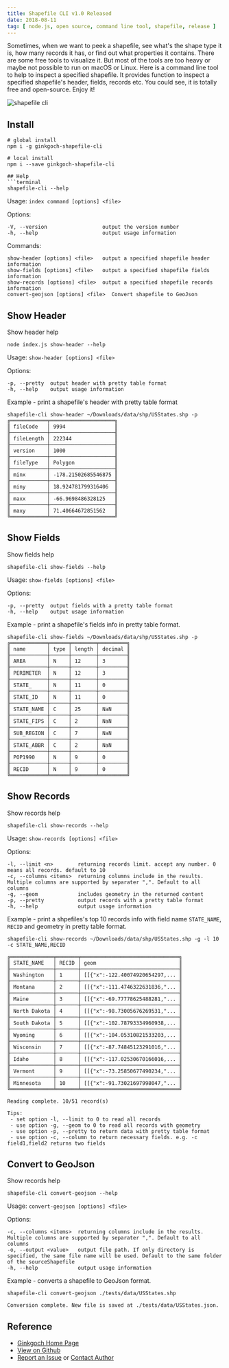 ```yaml
---
title: Shapefile CLI v1.0 Released
date: 2018-08-11
tag: [ node.js, open source, command line tool, shapefile, release ]
---
```

Sometimes, when we want to peek a shapefile, see what's the shape type it is, how many records it has, or find out what properties it contains. There are some free tools to visualize it. But most of the tools are too heavy or maybe not possible to run on macOS or Linux. Here is a command line tool to help to inspect a specified shapefile. It provides function to inspect a specified shapefile's header, fields, records etc. You could see, it is totally free and open-source. Enjoy it!
<!-- more -->

![shapefile cli](/post-imgs/20180811/shapefile-cli.gif)

## Install
```terminal
# global install
npm i -g ginkgoch-shapefile-cli

# local install
npm i --save ginkgoch-shapefile-cli

## Help
```terminal
shapefile-cli --help
```
Usage: `index command [options] <file>`

Options:
```terminal
-V, --version                  output the version number
-h, --help                     output usage information
```
Commands:
```terminal
show-header [options] <file>   output a specified shapefile header information
show-fields [options] <file>   output a specified shapefile fields information
show-records [options] <file>  output a specified shapefile records information
convert-geojson [options] <file>  Convert shapefile to GeoJson
```

## Show Header
Show header help
```terminal
node index.js show-header --help
```
Usage: `show-header [options] <file>`

Options:
```terminal
-p, --pretty  output header with pretty table format
-h, --help    output usage information
```
Example - print a shapefile's header with pretty table format 
```terminal
shapefile-cli show-header ~/Downloads/data/shp/USStates.shp -p
╔════════════╤═════════════════════╗
║ fileCode   │ 9994                ║
╟────────────┼─────────────────────╢
║ fileLength │ 222344              ║
╟────────────┼─────────────────────╢
║ version    │ 1000                ║
╟────────────┼─────────────────────╢
║ fileType   │ Polygon             ║
╟────────────┼─────────────────────╢
║ minx       │ -178.21502685546875 ║
╟────────────┼─────────────────────╢
║ miny       │ 18.924781799316406  ║
╟────────────┼─────────────────────╢
║ maxx       │ -66.9698486328125   ║
╟────────────┼─────────────────────╢
║ maxy       │ 71.40664672851562   ║
╚════════════╧═════════════════════╝
```

## Show Fields
Show fields help
```terminal
shapefile-cli show-fields --help
```

Usage: `show-fields [options] <file>`

Options:
```
-p, --pretty  output fields with a pretty table format
-h, --help    output usage information
```

Example - print a shapefile's fields info in pretty table format.
```terminal
shapefile-cli show-fields ~/Downloads/data/shp/USStates.shp -p
╔════════════╤══════╤════════╤═════════╗
║ name       │ type │ length │ decimal ║
╟────────────┼──────┼────────┼─────────╢
║ AREA       │ N    │ 12     │ 3       ║
╟────────────┼──────┼────────┼─────────╢
║ PERIMETER  │ N    │ 12     │ 3       ║
╟────────────┼──────┼────────┼─────────╢
║ STATE_     │ N    │ 11     │ 0       ║
╟────────────┼──────┼────────┼─────────╢
║ STATE_ID   │ N    │ 11     │ 0       ║
╟────────────┼──────┼────────┼─────────╢
║ STATE_NAME │ C    │ 25     │ NaN     ║
╟────────────┼──────┼────────┼─────────╢
║ STATE_FIPS │ C    │ 2      │ NaN     ║
╟────────────┼──────┼────────┼─────────╢
║ SUB_REGION │ C    │ 7      │ NaN     ║
╟────────────┼──────┼────────┼─────────╢
║ STATE_ABBR │ C    │ 2      │ NaN     ║
╟────────────┼──────┼────────┼─────────╢
║ POP1990    │ N    │ 9      │ 0       ║
╟────────────┼──────┼────────┼─────────╢
║ RECID      │ N    │ 9      │ 0       ║
╚════════════╧══════╧════════╧═════════╝
```

## Show Records
Show records help
```terminal
shapefile-cli show-records --help
```

Usage: `show-records [options] <file>`

Options:
```terminal
-l, --limit <n>        returning records limit. accept any number. 0 means all records. default to 10
-c, --columns <items>  returning columns include in the results. Multiple columns are supported by separater ",". Default to all columns
-g, --geom             includes geometry in the returned content
-p, --pretty           output records with a pretty table format
-h, --help             output usage information
```

Example - print a shpefiles's top 10 records info with field name `STATE_NAME`, `RECID` and geometry in pretty table format.
```terminal
shapefile-cli show-records ~/Downloads/data/shp/USStates.shp -g -l 10 -c STATE_NAME,RECID

╔══════════════╤═══════╤════════════════════════════════╗
║ STATE_NAME   │ RECID │ geom                           ║
╟──────────────┼───────┼────────────────────────────────╢
║ Washington   │ 1     │ [[{"x":-122.40074920654297,... ║
╟──────────────┼───────┼────────────────────────────────╢
║ Montana      │ 2     │ [[{"x":-111.4746322631836,"... ║
╟──────────────┼───────┼────────────────────────────────╢
║ Maine        │ 3     │ [[{"x":-69.77778625488281,"... ║
╟──────────────┼───────┼────────────────────────────────╢
║ North Dakota │ 4     │ [[{"x":-98.73005676269531,"... ║
╟──────────────┼───────┼────────────────────────────────╢
║ South Dakota │ 5     │ [[{"x":-102.78793334960938,... ║
╟──────────────┼───────┼────────────────────────────────╢
║ Wyoming      │ 6     │ [[{"x":-104.05310821533203,... ║
╟──────────────┼───────┼────────────────────────────────╢
║ Wisconsin    │ 7     │ [[{"x":-87.74845123291016,"... ║
╟──────────────┼───────┼────────────────────────────────╢
║ Idaho        │ 8     │ [[{"x":-117.02530670166016,... ║
╟──────────────┼───────┼────────────────────────────────╢
║ Vermont      │ 9     │ [[{"x":-73.25850677490234,"... ║
╟──────────────┼───────┼────────────────────────────────╢
║ Minnesota    │ 10    │ [[{"x":-91.73021697998047,"... ║
╚══════════════╧═══════╧════════════════════════════════╝

Reading complete. 10/51 record(s)

Tips:
 - set option -l, --limit to 0 to read all records
 - use option -g, --geom to 0 to read all records with geometry
 - use option -p, --pretty to return data with pretty table format
 - use option -c, --column to return necessary fields. e.g. -c field1,field2 returns two fields
```

## Convert to GeoJson
Show records help
```terminal
shapefile-cli convert-geojson --help
```

Usage: `convert-geojson [options] <file>`

Options:
```terminal
-c, --columns <items>  returning columns include in the results. Multiple columns are supported by separater ",". Default to all columns
-o, --output <value>   output file path. If only directory is specified, the same file name will be used. Default to the same folder of the sourceShapefile
-h, --help             output usage information
```

Example - converts a shapefile to GeoJson format.
```terminal
shapefile-cli convert-geojson ./tests/data/USStates.shp

Conversion complete. New file is saved at ./tests/data/USStates.json.
```

## Reference
* [Ginkgoch Home Page](https://ginkgoch.com)
* [View on Github](https://github.com/ginkgoch/node-shapefile-cli)
* [Report an Issue](https://github.com/ginkgoch/node-shapefile-cli/issues) or [Contact Author](mailto:ginkgoch@outlook.com)